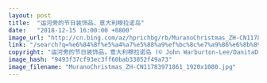 ```yaml
---
layout: post
title:  "运河旁的节日装饰品，意大利穆拉诺岛"
date:   "2018-12-15 16:00:00 +0800"
image_url: "http://cn.bing.com/az/hprichbg/rb/MuranoChristmas_ZH-CN11783971861_1920x1080.jpg"
link: "/search?q=%e6%84%8f%e5%a4%a7%e5%88%a9%ef%bc%8c%e7%a9%86%e6%8b%89%e8%af%ba&form=hpcapt&mkt=zh-cn"
copyright: "运河旁的节日装饰品，意大利穆拉诺岛 (© John Warburton-Lee/DanitaDelimont.com)"
image_hash: "9493f37cf93ec3ff60bab33052f49a73"
image_filename: "MuranoChristmas_ZH-CN11783971861_1920x1080.jpg"
---
```

